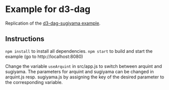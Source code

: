 # Example for d3-dag
Replication of the [d3-dag-sugiyama example](https://observablehq.com/@erikbrinkman/d3-dag-sugiyama). 

## Instructions
`npm install` to install all dependencies.
`npm start` to build and start the example (go to http://localhost:8080)

Change the variable `useArquint` in src/app.js to switch between arquint and sugiyama.
The parameters for arquint and sugiyama can be changed in arquint.js resp. sugiyama.js by assigning the key of the desired parameter to the corresponding variable. 
